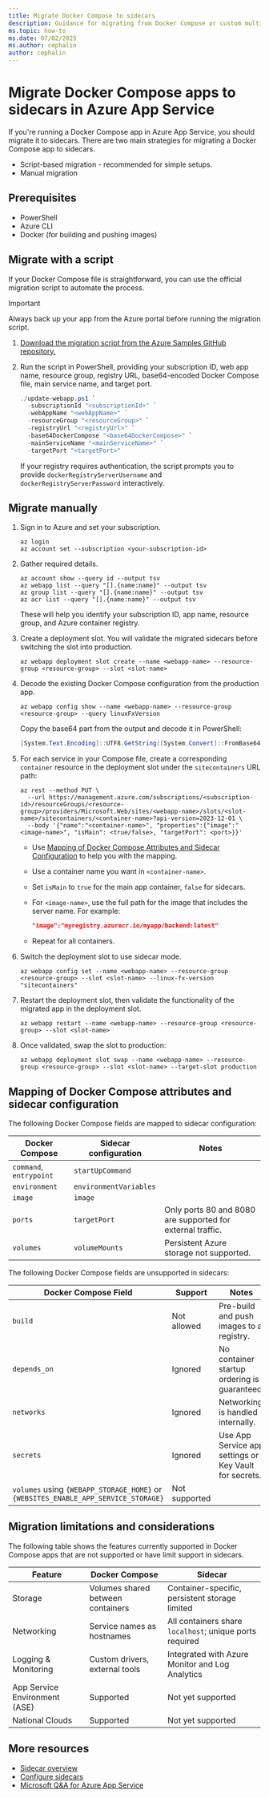 ```yaml
---
title: Migrate Docker Compose to sidecars
description: Guidance for migrating from Docker Compose or custom multi-container apps to the sidecar model in Azure App Service.
ms.topic: how-to
ms.date: 07/02/2025
ms.author: cephalin
author: cephalin
---
```


# Migrate Docker Compose apps to sidecars in Azure App Service

If you're running a Docker Compose app in Azure App Service, you should migrate it to sidecars. There are two main strategies for migrating a Docker Compose app to sidecars.

- Script-based migration - recommended for simple setups.
- Manual migration

## Prerequisites

- PowerShell
- Azure CLI
- Docker (for building and pushing images)

## Migrate with a script

If your Docker Compose file is straightforward, you can use the official migration script to automate the process.

> [!IMPORTANT]
> Always back up your app from the Azure portal before running the migration script.

1. [Download the migration script from the Azure Samples GitHub repository.](https://github.com/Azure-Samples/sidecar-samples/blob/main/migration-script/update_sidecars.ps1)
2. Run the script in PowerShell, providing your subscription ID, web app name, resource group, registry URL, base64-encoded Docker Compose file, main service name, and target port.

    ```powershell
    ./update-webapp.ps1 `
      -subscriptionId "<subscriptionId>" `
      -webAppName "<webAppName>" `
      -resourceGroup "<resourceGroup>" `
      -registryUrl "<registryUrl>" `
      -base64DockerCompose "<base64DockerCompose>" `
      -mainServiceName "<mainServiceName>" `
      -targetPort "<targetPort>"
    ```

    If your registry requires authentication, the script prompts you to provide `dockerRegistryServerUsername` and `dockerRegistryServerPassword` interactively.

## Migrate manually

1. Sign in to Azure and set your subscription.

    ```azurecli
    az login
    az account set --subscription <your-subscription-id>
    ```

2. Gather required details.

    ```azurecli
    az account show --query id --output tsv
    az webapp list --query "[].{name:name}" --output tsv
    az group list --query "[].{name:name}" --output tsv
    az acr list --query "[].{name:name}" --output tsv
    ```

    These will help you identify your subscription ID, app name, resource group, and Azure container registry.

3. Create a deployment slot. You will validate the migrated sidecars before switching the slot into production.

    ```azurecli
    az webapp deployment slot create --name <webapp-name> --resource-group <resource-group> --slot <slot-name>
    ```

4. Decode the existing Docker Compose configuration from the production app.

    ```azurecli
    az webapp config show --name <webapp-name> --resource-group <resource-group> --query linuxFxVersion
    ```

    Copy the base64 part from the output and decode it in PowerShell:

    ```powershell
    [System.Text.Encoding]::UTF8.GetString([System.Convert]::FromBase64String("<base64value>"))
    ```

5. For each service in your Compose file, create a corresponding `container` resource in the deployment slot under the `sitecontainers` URL path:

    ```azurecli
    az rest --method PUT \
      --url https://management.azure.com/subscriptions/<subscription-id>/resourceGroups/<resource-group>/providers/Microsoft.Web/sites/<webapp-name>/slots/<slot-name>/sitecontainers/<container-name>?api-version=2023-12-01 \
      --body '{"name":"<container-name>", "properties":{"image":"<image-name>", "isMain": <true/false>, "targetPort": <port>}}'
    ```
    - Use [Mapping of Docker Compose Attributes and Sidecar Configuration](#mapping-of-docker-compose-attributes-and-sidecar-configuration) to help you with the mapping.
    - Use a container name you want in `<container-name>`.
    - Set `isMain` to `true` for the main app container, `false` for sidecars.
    - For `<image-name>`, use the full path for the image that includes the server name. For example:

        ```json
        "image":"myregistry.azurecr.io/myapp/backend:latest"
        ```
    - Repeat for all containers.

6. Switch the deployment slot to use sidecar mode.

    ```azurecli
    az webapp config set --name <webapp-name> --resource-group <resource-group> --slot <slot-name> --linux-fx-version "sitecontainers"
    ```

7. Restart the deployment slot, then validate the functionality of the migrated app in the deployment slot.

    ```azurecli
    az webapp restart --name <webapp-name> --resource-group <resource-group> --slot <slot-name>
    ```

8. Once validated, swap the slot to production:
    ```azurecli
    az webapp deployment slot swap --name <webapp-name> --resource-group <resource-group> --slot <slot-name> --target-slot production
    ```

## Mapping of Docker Compose attributes and sidecar configuration

The following Docker Compose fields are mapped to sidecar configuration:

| Docker Compose | Sidecar configuration | Notes |
|---------------|----------------------|-------|
| `command`, `entrypoint` | `startUpCommand` | |
| `environment` | `environmentVariables` | |
| `image` | `image` | |
| `ports` | `targetPort` | Only ports 80 and 8080 are supported for external traffic. |
| `volumes` | `volumeMounts` | Persistent Azure storage not supported. |

The following Docker Compose fields are unsupported in sidecars:

| Docker Compose Field | Support | Notes |
|---------------------|---------|-------|
| `build` | Not allowed | Pre-build and push images to a registry. |
| `depends_on` | Ignored | No container startup ordering is guaranteed. |
| `networks` | Ignored | Networking is handled internally. |
| `secrets` | Ignored | Use App Service app settings or Key Vault for secrets. |
| `volumes` using `{WEBAPP_STORAGE_HOME}` or `{WEBSITES_ENABLE_APP_SERVICE_STORAGE}` | Not supported | |

## Migration limitations and considerations

The following table shows the features currently supported in Docker Compose apps that are not supported or have limit support in sidecars.

| Feature | Docker Compose | Sidecar |
|---------|---------------|---------|
| Storage | Volumes shared between containers | Container-specific, persistent storage limited |
| Networking | Service names as hostnames | All containers share `localhost`; unique ports required |
| Logging & Monitoring | Custom drivers, external tools | Integrated with Azure Monitor and Log Analytics |
| App Service Environment (ASE) | Supported | Not yet supported |
| National Clouds | Supported | Not yet supported |

## More resources

- [Sidecar overview](overview-sidecar.md)
- [Configure sidecars](configure-sidecar.md)
- [Microsoft Q&A for Azure App Service](/answers/tags/436/azure-app-service)